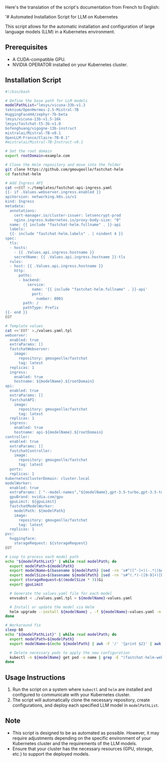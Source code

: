 Here's the translation of the script's documentation from French to English:

'# Automated Installation Script for LLM on Kubernetes

This script allows for the automatic installation and configuration of large language models (LLM) in a Kubernetes environment.

## Prerequisites

- A CUDA-compatible GPU.
- NVIDIA OPERATOR installed on your Kubernetes cluster.

## Installation Script

```bash
#!/bin/bash

# Define the base path for LLM models
modelPathList="lmsys/vicuna-33b-v1.3
teknium/OpenHermes-2.5-Mistral-7B
HuggingFaceH4/zephyr-7b-beta
lmsys/vicuna-13b-v1.5-16k
lmsys/fastchat-t5-3b-v1.0
bofenghuang/vigogne-13b-instruct
mistralai/Mistral-7B-v0.1
OpenLLM-France/Claire-7B-0.1"
#mistralai/Mistral-7B-Instruct-v0.1

# Set the root domain
export rootDomain=example.com

# Clone the Helm repository and move into the folder
git clone https://github.com/gmougeolle/fastchat-helm
cd fastchat-helm

# Add Ingress API
cat <<EOT >./templates/fastchat-api-ingress.yaml
{{- if .Values.webserver.ingress.enabled }}
apiVersion: networking.k8s.io/v1
kind: Ingress
metadata:
  annotations:
    cert-manager.io/cluster-issuer: letsencrypt-prod
    nginx.ingress.kubernetes.io/proxy-body-size: "0"
  name: {{ include "fastchat-helm.fullname" . }}-api
  labels:
  {{- include "fastchat-helm.labels" . | nindent 4 }}
spec:
  tls:
  - hosts:
    - {{ .Values.api.ingress.hostname }}
    secretName: {{ .Values.api.ingress.hostname }}-tls
  rules:
  - host: {{ .Values.api.ingress.hostname }}
    http:
      paths:
      - backend:
          service:
            name: '{{ include "fastchat-helm.fullname" . }}-api'
            port:
              number: 8001
        path: /
        pathType: Prefix
{{- end }}
EOT

# Template values
cat <<'EOT' >./values.yaml.tpl
webserver:
  enabled: true
  extraParams: []
  fastchatWebserver:
    image:
      repository: gmougeolle/fastchat
      tag: latest
  replicas: 1
  ingress:
    enabled: true
    hostname: ${modelName}.${rootDomain}
api:
  enabled: true
  extraParams: []
  fastchatAPI:
    image:
      repository: gmougeolle/fastchat
      tag: latest
  replicas: 1
  ingress:
    enabled: true
    hostname: api-${modelName}.${rootDomain}
controller:
  enabled: true
  extraParams: []
  fastchatController:
    image:
      repository: gmougeolle/fastchat
      tag: latest
  ports:
  replicas: 1
kubernetesClusterDomain: cluster.local
modelWorker:
  enabled: true
  extraParams: [ "--model-names","${modelName},gpt-3.5-turbo,gpt-3.5-turbo-16k,text-davinci-003,text-embedding-ada-002" ]
  gpuBrand: nvidia.com/gpu
  gpuLimit: ${gpuLimit}
  fastchatModelWorker:
    modelPath: ${modelPath}
    image:
      repository: gmougeolle/fastchat
      tag: latest
  replicas: 1
pvc:
  huggingface:
    storageRequest: ${storageRequest}
EOT

# Loop to process each model path
echo "${modelPathList}" | while read modelPath; do
  export modelPath=${modelPath}
  export modelName=$(basename ${modelPath} |sed -rn 's#^([^-]+)(-.*|)$#\1#p' |tr '[:upper:]' '[:lower:]' )
  export modelSize=$(basename ${modelPath} |sed -rn 's#^(.*)-([0-9]+)[bB].*$#\2#p' )
  export storageRequest=$((modelSize * 3))Gi
  export gpuLimit

  # Generate the values.yaml file for each model
  envsubst < ./values.yaml.tpl > ${modelName}-values.yaml

  # Install or update the model via Helm
  helm upgrade --install ${modelName} . -f ${modelName}-values.yaml -n ${modelName} --create-namespace
done

# Workaround fix
sleep 60
echo "${modelPathList}" | while read modelPath; do
  export modelPath=${modelPath}
  export modelName=$(echo ${modelPath} | awk -F '/' '{print $2}' | awk -F '-' '{print $1}' | tr '[:upper:]' '[:lower:]')

  # Delete necessary pods to apply the new configuration
  kubectl -n ${modelName} get pod -o name | grep -E "(fastchat-helm-web-server|fastchat-api)" | xargs kubectl -n ${modelName} delete
done
```

## Usage Instructions

1. Run the script on a system where `kubectl` and `helm` are installed and configured to communicate with your Kubernetes cluster.
2. The script will automatically clone the necessary repository, create configurations, and deploy each specified LLM model in `modelPathList`.

## Note

- This script is designed to be as automated as possible. However, it may require adjustments depending on the specific environment of your Kubernetes cluster and the requirements of the LLM models.
- Ensure that your cluster has the necessary resources (GPU, storage, etc.) to support the deployed models.
